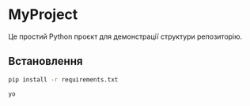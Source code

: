 # MyProject

Це простий Python проєкт для демонстрації структури репозиторію.

## Встановлення

```bash
pip install -r requirements.txt

yo